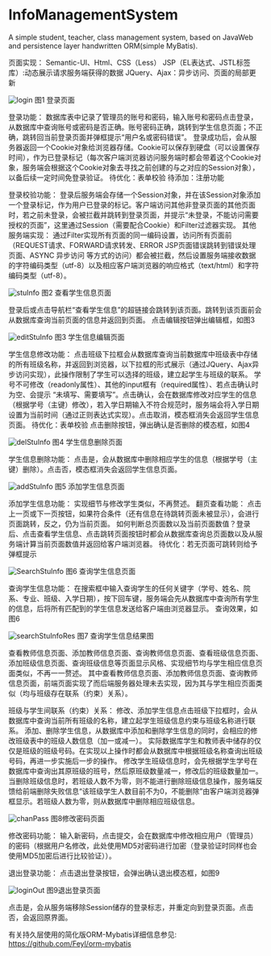 # InfoManagementSystem
A simple student, teacher, class management system, based on JavaWeb and persistence layer handwritten ORM(simple MyBatis).

页面实现：
Semantic-UI、Html、CSS（Less）
JSP（EL表达式、JSTL标签库）:动态展示请求服务端获得的数据
JQuery、Ajax：异步访问、页面的局部更新

![login](https://raw.githubusercontent.com/GitHub-anonymousV/Gallery/master/GitHub-Imgs/login.y7i6uipanc0.png)
图1 登录页面

登录功能：
数据库表中记录了管理员的账号和密码，输入账号和密码点击登录，从数据库中查询账号或密码是否正确。账号密码正确，跳转到学生信息页面；不正确，跳转回当前登录页面并弹框提示“用户名或密码错误”。
登录成功后，会从服务器返回一个Cookie对象给浏览器存储。Cookie可以保存到硬盘（可以设置保存时间），作为已登录标记（每次客户端浏览器访问服务端时都会带着这个Cookie对象，服务端会根据这个Cookie对象去寻找之前创建的与之对应的Session对象），以备后续一定时间免登录验证。
待优化：表单校验
待添加：注册功能

登录校验功能：
	登录后服务端会存储一个Session对象，并在该Session对象添加一个登录标记，作为用户已登录的标记。客户端访问其他非登录页面的其他页面时，若之前未登录，会被拦截并跳转到登录页面，并提示“未登录，不能访问需要授权的页面”，这里通过Session（需要配合Cookie）和Filter过滤器实现。
其他服务端实现：
	通过Filter实现所有页面的同一编码设置，访问所有页面前（REQUEST请求、FORWARD请求转发、ERROR JSP页面错误跳转到错误处理页面、ASYNC 异步访问 等方式的访问）都会被拦截，然后设置服务端接收数据的字符编码类型（utf-8）以及相应客户端浏览器的响应格式（text/html）和字符编码类型（utf-8）。
	
 ![stuInfo](https://raw.githubusercontent.com/GitHub-anonymousV/Gallery/master/GitHub-Imgs/stuInfo.78kdwlvms040.png)
图2 查看学生信息页面

登录后或点击导航栏“查看学生信息”的超链接会跳转到该页面。跳转到该页面前会从数据库查询当前页面的信息并返回到页面。
点击编辑按钮弹出编辑框，如图3
 
 ![editStuInfo](https://raw.githubusercontent.com/GitHub-anonymousV/Gallery/master/GitHub-Imgs/editStuInfo.56aw3juxg280.png)
图3 学生信息编辑页面

学生信息修改功能：
	点击班级下拉框会从数据库查询当前数据库中班级表中存储的所有班级名称，并返回到浏览器，以下拉框的形式展示（通过JQuery、Ajax异步访问实现），此操作限制了学生可以选择的班级，建立起学生与班级的联系。
	学号不可修改（readonly属性）、其他的input框有（required属性）、若点击确认时为空、会提示 “未填写、需要填写”。点击确认，会在数据库修改对应学生的信息（根据学号（主键）修改），若入学日期输入不符合规范时，服务端会将入学日期设置为当前时间（通过正则表达式实现）。点击取消，模态框消失会返回学生信息页面。
待优化：表单校验
点击删除按钮，弹出确认是否删除的模态框，如图4
 
 ![delStuInfo](https://raw.githubusercontent.com/GitHub-anonymousV/Gallery/master/GitHub-Imgs/delStuInfo.q3x6wobm9g.png)
图4 学生信息删除页面

学生信息删除功能：
	点击是，会从数据库中删除相应学生的信息（根据学号（主键）删除）。点击否，模态框消失会返回学生信息页面。
 
 ![addStuInfo](https://raw.githubusercontent.com/GitHub-anonymousV/Gallery/master/GitHub-Imgs/addStuInfo.28x66xdahejo.png)
图5 添加学生信息页面

添加学生信息功能：
	实现细节与修改学生类似，不再赘述。
翻页查看功能：
	点击上一页或下一页按钮，如果符合条件（还有信息在待跳转页面未被显示），会进行页面跳转，反之，仍为当前页面。
	如何判断总页面数以及当前页面数值？登录后、点击查看学生信息、点击跳转页面按钮时都会从数据库查询总页面数以及从服务端计算当前页面数值并返回给客户端浏览器。
待优化：若无页面可跳转则给予弹框提示

 ![SearchStuInfo](https://raw.githubusercontent.com/GitHub-anonymousV/Gallery/master/GitHub-Imgs/SearchStuInfo.2x1q0zxvsfu0.png)
图6 查询学生信息页面

查询学生信息功能：
	在搜索框中输入查询学生的任何关键字（学号、姓名、院系、专业、班级、入学日期），按下回车键，服务端会先从数据库中查询所有学生的信息，后将所有匹配到的学生信息发送给客户端由浏览器显示。
查询效果，如图6
 
 ![searchStuInfoRes](https://raw.githubusercontent.com/GitHub-anonymousV/Gallery/master/GitHub-Imgs/searchStuInfoRes.1ohxvwxcs60w.png)
图7 查询学生信息结果图

查看教师信息页面、添加教师信息页面、查询教师信息页面、查看班级信息页面、添加班级信息页面、查询班级信息等页面显示风格、实现细节均与学生相应信息页面类似，不再一一赘述。
其中查看教师信息页面、添加教师信息页面、查询教师信息页面，前端页面实现了而后端服务器处理未去实现，因为其与学生相应页面类似（均与班级存在联系（约束）关系）。

班级与学生间联系（约束）关系：
	修改、添加学生信息点击班级下拉框时，会从数据库中查询当前所有班级的名称，建立起学生班级信息约束与班级名称进行联系。
	添加、删除学生信息，从数据库中添加和删除学生信息的同时，会相应的修改班级表中的班级人数信息（加一或减一）。
	实际数据库学生和教师表中储存的仅仅是班级的班级号码。在实现以上操作时都会从数据库中根据班级名称查询出班级号码，再进一步实施后一步的操作。
	修改学生班级信息时，会先根据学生学号在数据库中查询出其原班级的班号，然后原班级数量减一，修改后的班级数量加一。
	当删除班级信息时，若班级人数不为零，则不能进行删除班级信息操作，服务端反馈给前端删除失败信息“该班级学生人数目前不为0，不能删除”由客户端浏览器弹框显示。若班级人数为零，则从数据库中删除相应班级信息。
 
 ![chanPass](https://raw.githubusercontent.com/GitHub-anonymousV/Gallery/master/GitHub-Imgs/chanPass.4euetaj6itu0.png)
图8修改密码页面

修改密码功能：
	输入新密码，点击提交，会在数据库中修改相应用户（管理员）的密码（根据用户名修改，此处使用MD5对密码进行加密（登录验证时同样也会使用MD5加密后进行比较验证））。

退出登录功能：
	点击退出登录按钮，会弹出确认退出模态框，如图9
 
 ![loginOut](https://raw.githubusercontent.com/GitHub-anonymousV/Gallery/master/GitHub-Imgs/loginOut.65qhqo93o2w0.png)
图9退出登录页面

点击是，会从服务端移除Session储存的登录标志，并重定向到登录页面。点击否，会返回原界面。

有关持久层使用的简化版ORM-Mybatis详细信息参见: https://github.com/Feyl/orm-mybatis
